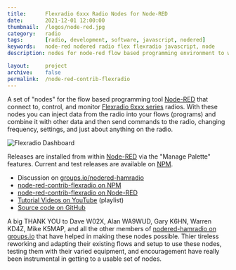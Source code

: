```yaml
---
title: 		Flexradio 6xxx Radio Nodes for Node-RED
date: 		2021-12-01 12:00:00
thumbnail: 	/logos/node-red.jpg
category: 	radio
tags: 		[radio, development, software, javascript, nodered]
keywords:   node-red nodered radio flex flexradio javascript, node
description: nodes for node-red flow based programming environment to work with FlexRadio radios

layout:     project
archive:	false
permalink:  /node-red-contrib-flexradio
---
```

A set of "nodes" for the flow based programming tool [Node-RED](https://nodered.org) that connect to, control, and monitor [Flexradio 6xxx series](https://www.flexradio.com) radios. With these nodes you can inject data from the radio into your flows (programs) and combine it with other data and then send commands to the radio, changing frequency, settings, and just about anything on the radio.

![Flexradio Dashboard]({{site.baseurl}}/assets/projects/flex-dashboard.png)

Releases are installed from within [Node-RED](https://nodered.org) via the "Manage Palette" features. Current and test releases are available on [NPM](https://www.npmjs.com/package/node-red-contrib-flexradio).

* Discussion on [groups.io/nodered-hamradio](https://groups.io/g/nodered-hamradio)
* [node-red-contrib-flexradio on NPM](https://www.npmjs.com/package/node-red-contrib-flexradio)
* [node-red-contrib-flexradio on Node-RED](https://flows.nodered.org/node/node-red-contrib-flexradio)
* [Tutorial Videos on YouTube](https://www.youtube.com/playlist?list=PLFeSzqhDMutUQJwLXwDYo94M8RThH9I6U) (playlist)
* [Source code on GitHub](https://github.com/stephenhouser/node-red-contrib-flexradio)

A big THANK YOU to Dave W02X, Alan WA9WUD, Gary K6HN, Warren KD4Z, Mike K5MAP, and all the other members of [nodered-hamradio on groups.io](](https://groups.io/g/nodered-hamradio)) that have helped in making these nodes possible. Thier tireless reworking and adapting their existing flows and setup to use these nodes, testing them with their varied equipment, and encouragement have really been instrumental in getting to a usable set of nodes.
